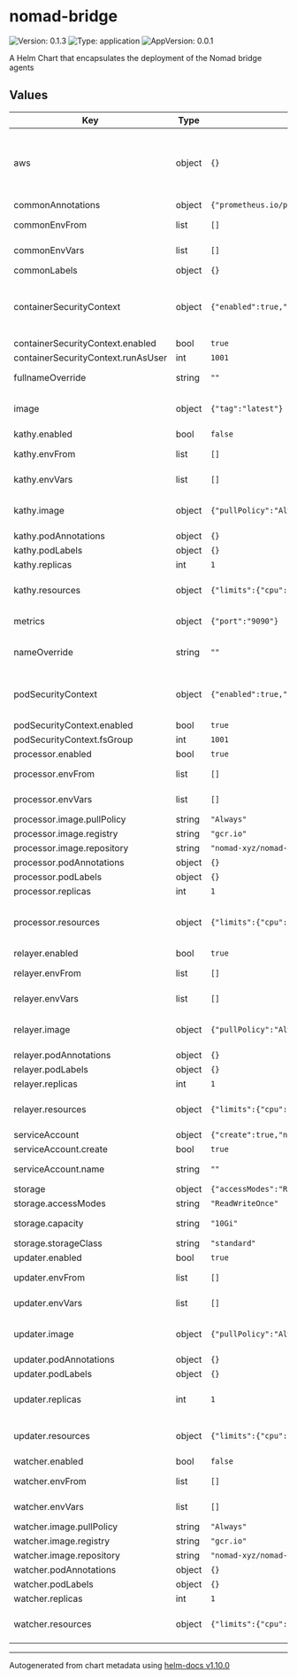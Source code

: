 # nomad-bridge

![Version: 0.1.3](https://img.shields.io/badge/Version-0.1.3-informational?style=flat-square) ![Type: application](https://img.shields.io/badge/Type-application-informational?style=flat-square) ![AppVersion: 0.0.1](https://img.shields.io/badge/AppVersion-0.0.1-informational?style=flat-square)

A Helm Chart that encapsulates the deployment of the Nomad bridge agents

## Values

| Key | Type | Default | Description |
|-----|------|---------|-------------|
| aws | object | `{}` | Base64 encoded AWS Credentials used by Nomad agent to sign transactions and store proofs to S3 # Example: # aws: #   AWS_ACCESS_KEY_ID: '1234567890' #   AWS_SECRET_ACCESS_KEY: 'abcdefghijklmnopqrstuvwxyz' |
| commonAnnotations | object | `{"prometheus.io/port":"9090","prometheus.io/scrape":"true"}` | Add extra annotations to all pods  |
| commonEnvFrom | list | `[]` | Common environment variables from a config/secret file |
| commonEnvVars | list | `[]` | Common environment variables to add all pods  |
| commonLabels | object | `{}` | Add extra labels to all pods  |
| containerSecurityContext | object | `{"enabled":true,"runAsUser":1001}` | Configure Container Security Context (only main container) ref: https://kubernetes.io/docs/tasks/configure-pod-container/security-context/#set-the-security-context-for-a-container  |
| containerSecurityContext.enabled | bool | `true` | Enable container security context |
| containerSecurityContext.runAsUser | int | `1001` | User ID for the container   |
| fullnameOverride | string | `""` | String to fully override agent.fullname template with a string  |
| image | object | `{"tag":"latest"}` | Default Nomad agent docker image configuration (immutable image tags are recommended) |
| kathy.enabled | bool | `false` | Enable Nomad agent kathy |
| kathy.envFrom | list | `[]` | Environment variables from a config/secret file |
| kathy.envVars | list | `[]` | Environment variables to add Nomad agent kathy pod |
| kathy.image | object | `{"pullPolicy":"Always","registry":"gcr.io","repository":"nomad-xyz/nomad-agent"}` | Nomad agent kathy docker image configuration (immutable image tags are recommended) |
| kathy.podAnnotations | object | `{}` | Add extra annotations to the pod |
| kathy.podLabels | object | `{}` | Add extra labels to the pods |
| kathy.replicas | int | `1` | Number of instances of kathy |
| kathy.resources | object | `{"limits":{"cpu":"50m","memory":"50Mi"},"requests":{"cpu":"10m","memory":"20Mi"}}` | Kathy container's resource requests and limits ref: https://kubernetes.io/docs/user-guide/compute-resources/ |
| metrics | object | `{"port":"9090"}` | Container port exposing Nomad agent metrics  |
| nameOverride | string | `""` | String to partially override agent.fullname template with a string (will prepend the release name)  |
| podSecurityContext | object | `{"enabled":true,"fsGroup":1001}` | Configure Pods Security Context ref: https://kubernetes.io/docs/tasks/configure-pod-container/security-context/#set-the-security-context-for-a-pod  |
| podSecurityContext.enabled | bool | `true` | Enable pod security context |
| podSecurityContext.fsGroup | int | `1001` | fsGroup ID for the pod |
| processor.enabled | bool | `true` | Enable Nomad agent processor |
| processor.envFrom | list | `[]` | Environment variables from a config/secret file |
| processor.envVars | list | `[]` | Environment variables to add Nomad agent processor pod |
| processor.image.pullPolicy | string | `"Always"` |  |
| processor.image.registry | string | `"gcr.io"` |  |
| processor.image.repository | string | `"nomad-xyz/nomad-agent"` |  |
| processor.podAnnotations | object | `{}` | Add extra annotations to the pod |
| processor.podLabels | object | `{}` | Add extra labels to the pods |
| processor.replicas | int | `1` | Number of instances of processor |
| processor.resources | object | `{"limits":{"cpu":"50m","memory":"50Mi"},"requests":{"cpu":"10m","memory":"20Mi"}}` | Processor container's resource requests and limits ref: https://kubernetes.io/docs/user-guide/compute-resources/ |
| relayer.enabled | bool | `true` | Enable Nomad agent relayer |
| relayer.envFrom | list | `[]` | Environment variables from a config/secret file |
| relayer.envVars | list | `[]` | Environment variables to add Nomad agent relayer pod |
| relayer.image | object | `{"pullPolicy":"Always","registry":"gcr.io","repository":"nomad-xyz/nomad-agent"}` | Nomad agent relayer docker image configuration (immutable image tags are recommended) |
| relayer.podAnnotations | object | `{}` | Add extra annotations to the pod |
| relayer.podLabels | object | `{}` | Add extra labels to the pods |
| relayer.replicas | int | `1` | Number of instances of relayer |
| relayer.resources | object | `{"limits":{"cpu":"50m","memory":"50Mi"},"requests":{"cpu":"10m","memory":"20Mi"}}` | Relayer container's resource requests and limits ref: https://kubernetes.io/docs/user-guide/compute-resources/ |
| serviceAccount | object | `{"create":true,"name":""}` | ServiceAccount configuration  |
| serviceAccount.create | bool | `true` | Create service account |
| serviceAccount.name | string | `""` | Name of service account to use if create is false |
| storage | object | `{"accessModes":"ReadWriteOnce","capacity":"10Gi","mountPath":"/usr/share/nomad","storageClass":"standard"}` | Persistent Storage pod configuration  |
| storage.accessModes | string | `"ReadWriteOnce"` | AccessModes for Persistent Volume(s) |
| storage.capacity | string | `"10Gi"` | Mount path for Nomad DB Persistent Volume(s)  |
| storage.storageClass | string | `"standard"` | StorageClass for Persistent Volume(s) |
| updater.enabled | bool | `true` | Enable Nomad agent updater |
| updater.envFrom | list | `[]` | Environment variables from a config/secret file |
| updater.envVars | list | `[]` | Environment variables to add Nomad agent updater pod |
| updater.image | object | `{"pullPolicy":"Always","registry":"gcr.io","repository":"nomad-xyz/nomad-agent"}` | Nomad agent updater docker image configuration (immutable image tags are recommended) |
| updater.podAnnotations | object | `{}` | Add extra annotations to the pod |
| updater.podLabels | object | `{}` | Add extra labels to the pods |
| updater.replicas | int | `1` | Number of instances of updater (Warning: you should always have only one instance of updater running at any given time) |
| updater.resources | object | `{"limits":{"cpu":"50m","memory":"50Mi"},"requests":{"cpu":"10m","memory":"20Mi"}}` | Updater container's resource requests and limits ref: https://kubernetes.io/docs/user-guide/compute-resources/ |
| watcher.enabled | bool | `false` | Enable Nomad agent watcher |
| watcher.envFrom | list | `[]` | Environment variables from a config/secret file |
| watcher.envVars | list | `[]` | Environment variables to add Nomad agent watcher pod |
| watcher.image.pullPolicy | string | `"Always"` |  |
| watcher.image.registry | string | `"gcr.io"` |  |
| watcher.image.repository | string | `"nomad-xyz/nomad-agent"` |  |
| watcher.podAnnotations | object | `{}` | Add extra annotations to the pod |
| watcher.podLabels | object | `{}` | Add extra labels to the pods |
| watcher.replicas | int | `1` | Number of instances of watcher |
| watcher.resources | object | `{"limits":{"cpu":"50m","memory":"50Mi"},"requests":{"cpu":"10m","memory":"20Mi"}}` | Watcher container's resource requests and limits ref: https://kubernetes.io/docs/user-guide/compute-resources/ |

----------------------------------------------
Autogenerated from chart metadata using [helm-docs v1.10.0](https://github.com/norwoodj/helm-docs/releases/v1.10.0)
